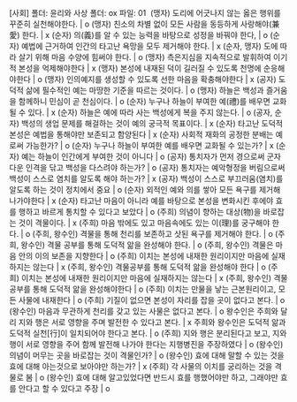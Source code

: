[사회]
폴더: 윤리와 사상​
폴더: ox
파일: 01
​
(맹자) 도리에 어긋나지 않는 옳은 행위를 꾸준히 실천해야한다.			| o
(맹자) 친소의 차별 없이 모든 사람을 동등하게 사랑해야(兼愛) 한다.			| x
(순자) 의(義)를 알 수 있는 능력을 바탕으로 성정을 바꿔야 한다,			| o
(순자) 예법에 근거하여 인간의 타고난 욕망을 모두 제거해야 한다.			| x
(순자, 맹자) 도에 따라 살기 위해 마음 수양에 힘써야 한다.			| o
(맹자) 측은지심을 지속적으로 발휘하여 이기적 본성을 억제해야한다			| x
(맹자) 본성에 내재된 덕이 길러질 수 있도록 천명에 순응해야한다			| o
(맹자) 인의예지를 생성할 수 있도록 선한 마음을 확충해야한다			| x
(공자) 도덕적 삶에 필수적인 예는 마땅한 기준을 따르는 것이다.			| o
(맹자) 하늘은 백성과 즐거움을 함께하니 민심이 곧 천심이다.			| o
(순자) 누구나 하늘이 부여한 예(禮)를 배우면 교화될 수 있다.			| x
(순자) 하늘은 예에 따라 사는 백성에게 복을 주지 않는다.			| o
(공자, 순자) 백성의 생업 문제를 해걸하는 것이 예의 궁극적 목표이다.			| x
(순자) 타고난 도덕적 본성은 예법을 통해야만 보존되고 함양된다			| x
(순자) 사회적 재화의 공정한 분배는 예로써 가능한가?			| o
(순자) 누구나 하늘이 부여한 예를 배우면 교화될 수 있는가?			| x
(순자) 예는 하늘이 인간에게 부여한 것이 아니다			| o
(공자) 통치자가 먼저 경으로써 군자다운 인격을 닦고 백성을 다스려야 하는가?			| o
(공자) 통치자는 예악형정을 버림으로써 백성이 스스로 염치를 알도록 해야 하는가?			| x
(공자) 백성이 스스로 부끄러움(염치)를 알도록 하는 것이 정치에서 중요			| o
(순자) 외적인 예와 의를 쌓아 모든 욕구를 제거해 나가야한다			| x
(순자) 타고난 마음이 아니라 예를 바탕으로 본성을 변화시킨 후에야 효를 행하고 바르게 통치할 수 있다고 보았다			| o
(주희) 의념이 향하는 대상(物)을 바로잡는 것이 격물이다.			| x
(주희) 마음 밖에도 있고 마음속에도 있는 이(理)를 궁구해야 한다.			| o
(주희, 왕수인) 격물을 통해 천리를 보존하고 삿된 욕구를 제거해야 한다.			| o
(주희, 왕수인) 격물 공부를 통해 도덕적 앎을 완성해야 한다.			| o
(주희, 왕수인) 격물은 마음 안의 이의 보존을 지향한다			| o
(주희) 이치는 본성에 내재한 원리이지만 마음에 실재하지는 않는다			| x
(주희, 왕수인) 격물공부를 통해 도덕적 앎을 완성해야 한다			| o
(주희) 이치는 본성에 내재한 원리이지만 마음에 실재하지는 않는다			|  x
(주희, 왕수인) 격물공부를 통해 도덕적 앎을 완성해야한다			| o
(주희) 이치는 만물을 낳는 근본원리이고, 모든 사물에 내재한다			| o
(주희) 기질이 없으면 본성이 자리를 잡을 곳이 없다고 본다.			| o
(왕수인) 마음과 무관하게 천리를 갖고 있는 사물은 없다고 본다.			| o
왕수인은 주희와 달리 지와 행은 서로 영향을 주며 발전한 수 있다고 본다.			| x
주희와 왕수인은 도덕적 앎과 도덕적 실천[行]이 일치되어야 한다고 본다.			| o
(주희) 지와 행은 분리된다고 보고, 지와 행이 서로 영향을 주어 함께 발전해 나가야 한다는 지행병진을 주장하였다			| o
(왕수인) 의념이 머무는 곳을 바로잡는 것이 격물인가?			| o
(왕수인) 효에 대해 말할 수 있는 것을 효에 대해 아는것으로 보아야만 하는가?			| x
(주희) 각 사물의 이치를 궁리하는 것을 격물로 봄			| o
(왕수인) 효에 대해 알고있었다면 반드시 효를 행했어야만 하고, 그래야만 효를 안다고 할 수 있다고 주장			| o

